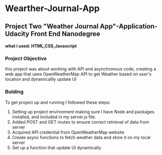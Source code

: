 # Wearther-Journal-App

## Project Two "Weather Journal App"-Application-Udacity Front End Nanodegree

#### what i used: HTML,CSS,Javascript

### Project Objective

this project was about working with API and asynchronous code, creating a web app that uses OpenWeatherMap API to get Weather based on user's location and dynamicallly update UI

### Bulding
To get project up and running I followed these steps:
1. Setting up project environment making sure I have Node and packages installed, and included in my server.js file.
2. Added POST and GET routes to ensure correct retrieval of data from server
3. Acquired API credential from OpenWeatherMap website
4. Create async functions to fetch weather data and store it on my local server
5. Set up a function that update UI dynamically


